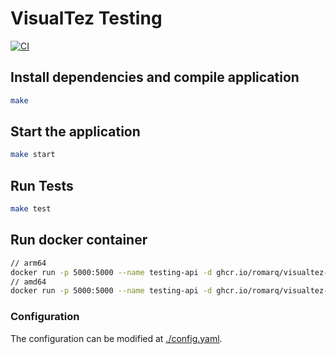 # VisualTez Testing

[![CI](https://github.com/RomarQ/visualtez-testing/actions/workflows/pipeline.yaml/badge.svg)](https://github.com/RomarQ/visualtez-testing/actions/workflows/pipeline.yaml)

## Install dependencies and compile application

```sh
make
```

## Start the application

```sh
make start
```

## Run Tests

```sh
make test
```

## Run docker container

```sh
// arm64
docker run -p 5000:5000 --name testing-api -d ghcr.io/romarq/visualtez-testing:0.0.7_arm64
// amd64
docker run -p 5000:5000 --name testing-api -d ghcr.io/romarq/visualtez-testing:0.0.7_amd64
```

### Configuration

The configuration can be modified at [./config.yaml](./config.yaml).

